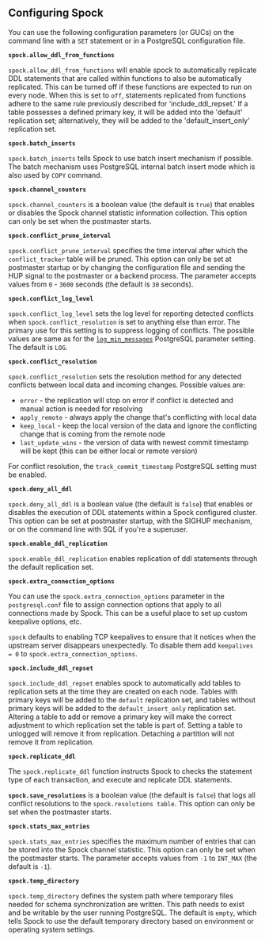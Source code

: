 ## Configuring Spock

You can use the following configuration parameters (or GUCs) on the command line with a `SET` statement or in a PostgreSQL configuration file.

**`spock.allow_ddl_from_functions`**

`spock.allow_ddl_from_functions` will enable spock to automatically replicate DDL statements that are called within functions to also be automatically replicated. This can be turned off if these functions are expected to run on every node.  When this is set to `off`, statements replicated from functions adhere to the same rule previously described for 'include_ddl_repset.' If a table possesses a defined primary key, it will be added into the 'default' replication set; alternatively, they will be added to the 'default_insert_only' replication set.

**`spock.batch_inserts`**

`spock.batch_inserts` tells Spock to use batch insert mechanism if possible. The batch mechanism uses PostgreSQL internal batch insert mode which is also used by `COPY` command.

**`spock.channel_counters`** 

`spock.channel_counters` is a boolean value (the default is `true`) that enables or disables the Spock channel statistic information collection. This option can only be set when the postmaster starts.

**`spock.conflict_prune_interval`** 

`spock.conflict_prune_interval` specifies the time interval after which the `conflict_tracker` table will be pruned. This option can only be set at postmaster startup or by changing the configuration file and sending the HUP signal to the postmaster or a backend process. The parameter accepts values from `0` - `3600` seconds (the default is `30` seconds).

**`spock.conflict_log_level`**

`spock.conflict_log_level` sets the log level for reporting detected conflicts when `spock.conflict_resolution` is set to anything else than error. The primary use for this setting is to suppress logging of conflicts.  The possible values are same as for the [`log_min_messages`](https://www.postgresql.org/docs/16/runtime-config-logging.html#GUC-LOG-MIN-MESSAGES) PostgreSQL parameter setting.  The default is `LOG`.

**`spock.conflict_resolution`**

`spock.conflict_resolution` sets the resolution method for any detected conflicts between local data and incoming changes. Possible values are:

* `error` - the replication will stop on error if conflict is detected and manual action is needed for resolving
* `apply_remote` - always apply the change that's conflicting with local data
* `keep_local` - keep the local version of the data and ignore the conflicting change that is coming from the remote node
* `last_update_wins` - the version of data with newest commit timestamp will be kept (this can be either local or remote version)

For conflict resolution, the `track_commit_timestamp` PostgreSQL setting must be enabled.

**`spock.deny_all_ddl`**

`spock.deny_all_ddl` is a boolean value (the default is `false`) that enables or disables the execution of DDL statements within a Spock configured cluster. This option can be set at postmaster startup, with the SIGHUP mechanism, or on the command line with SQL if you're a superuser.

**`spock.enable_ddl_replication`**

`spock.enable_ddl_replication` enables replication of ddl statements through the default replication set. 

**`spock.extra_connection_options`**

You can use the `spock.extra_connection_options` parameter in the `postgresql.conf` file to assign connection options that apply to all connections made by Spock. This can be a useful place to set up custom keepalive options, etc.

`spock` defaults to enabling TCP keepalives to ensure that it notices when the upstream server disappears unexpectedly. To disable them add `keepalives = 0` to `spock.extra_connection_options`.

**`spock.include_ddl_repset`**

`spock.include_ddl_repset` enables spock to automatically add tables to replication sets at the time they are created on each node. Tables with primary keys will be added to the `default` replication set, and tables without primary keys will be added to the `default_insert_only` replication set. Altering a table to add or remove a primary key will make the correct adjustment to which replication set the table is part of. Setting a table to unlogged will remove it from replication. Detaching a partition will not remove it from replication.

**`spock.replicate_ddl`**

The `spock.replicate_ddl` function instructs Spock to checks the statement type of each transaction, and execute and replicate DDL statements.

**`spock.save_resolutions`** is a boolean value (the default is `false`) that logs all conflict resolutions to the 
`spock.resolutions table`. This option can only be set when the postmaster starts.

**`spock.stats_max_entries`** 

`spock.stats_max_entries` specifies the maximum number of entries that can be stored into the Spock channel statistic. This option can only be set when the postmaster starts.  The parameter accepts values from `-1` to `INT_MAX` (the default is `-1`).

**`spock.temp_directory`**

  `spock.temp_directory` defines the system path where temporary files needed for schema synchronization are written. 
  This path needs to exist and be writable by the user running PostgreSQL. The default is `empty`, which tells Spock to use the default temporary directory based on environment or operating system settings.


